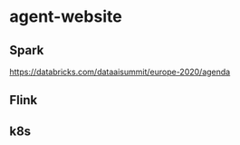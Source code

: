 # agent-website

## Spark

https://databricks.com/dataaisummit/europe-2020/agenda

## Flink

## k8s

